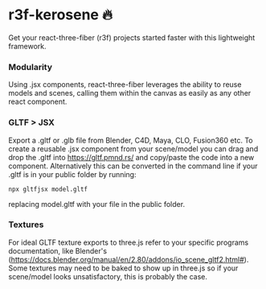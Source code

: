 # r3f-kerosene :fire:

Get your react-three-fiber (r3f) projects started faster with this lightweight framework.

### Modularity

Using .jsx components, react-three-fiber leverages the ability to reuse models and scenes, calling them within the canvas as easily as any other react component.

### GLTF > JSX

Export a .gltf or .glb file from Blender, C4D, Maya, CLO, Fusion360 etc. To create a reusable .jsx component from your scene/model you can drag and drop the .gltf into https://gltf.pmnd.rs/ and copy/paste the code into a new component. Alternatively this can be converted in the command line if your .gltf is in your public folder by running:
```
npx gltfjsx model.gltf
```
replacing model.gltf with your file in the public folder.

### Textures

For ideal GLTF texture exports to three.js refer to your specific programs documentation, like Blender's (https://docs.blender.org/manual/en/2.80/addons/io_scene_gltf2.html#). Some textures may need to be baked to show up in three.js so if your scene/model looks unsatisfactory, this is probably the case.